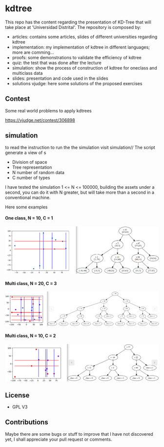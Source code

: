 # kdtree

This repo has the content regarding the presentation of KD-Tree that will take place at 'Universidad Distrital'. The repository is composed by:
 - articles: contains some articles, slides of different universities regarding kdtree
 - implementation: my implementation of kdtree in different languages; more are comming...
 - proofs: some demonstrations to validate the efficiency of kdtree
 - quiz: the test that was done after the lecture
 - simulation: show the process of construction of kdtree for oneclass and multiclass data
 - slides: presentation and code used in the slides
 - solutions vjudge: here some solutions of the proposed exercises

## Contest
Some real world problems to apply kdtrees

https://vjudge.net/contest/306898


## simulation
to read the instruction to run the  the simulation visit simulation// The script generate a view of s
 - Division of space
 - Tree representation
  - N number of random data
  - C number of types

 I have tested the simulation  1 <= N  <= 100000, building the assets under a second, you can do it with N greater, but will take more than a second in a conventional machine.


Here some examples

#### One class, N = 10, C = 1
<img src="simulation/img-readme/one_class_1.png">

#### Multi class, N = 20, C = 3
<img src="simulation/img-readme/multiclass_4.png">

#### Multi class, N = 10, C = 2
<img src="simulation/img-readme/multiclass_2.png">

## License
 - GPL V3

## Contributions

Maybe there are some bugs or stuff to improve that I have not discovered yet, I shall  appreciate your pull request or comments.
